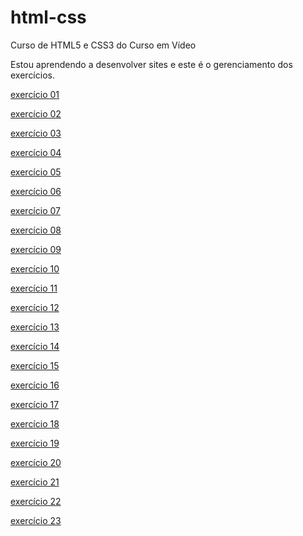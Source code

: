 # html-css
 Curso de HTML5 e CSS3 do Curso em Vídeo

Estou aprendendo a desenvolver sites e este é o gerenciamento dos exercícios.

<a href="https://gustavo-miranda-pereira.github.io/html-css/exercicios/ex001/index.html">exercício 01</a>

<a href="https://gustavo-miranda-pereira.github.io/html-css/exercicios/ex002/index.html">exercício 02</a>

<a href="https://gustavo-miranda-pereira.github.io/html-css/exercicios/ex003/index.html">exercício 03</a>

<a href="https://gustavo-miranda-pereira.github.io/html-css/exercicios/ex004/index.html">exercício 04</a>

<a href="https://gustavo-miranda-pereira.github.io/html-css/exercicios/ex005/index.html">exercício 05</a>

<a href="https://gustavo-miranda-pereira.github.io/html-css/exercicios/ex006/index.html">exercício 06</a>

<a href="https://gustavo-miranda-pereira.github.io/html-css/exercicios/ex007/index.html">exercício 07</a>

<a href="https://gustavo-miranda-pereira.github.io/html-css/exercicios/ex008/index.html">exercício 08</a>

<a href="https://gustavo-miranda-pereira.github.io/html-css/exercicios/ex009/index.html">exercício 09</a>

<a href="https://gustavo-miranda-pereira.github.io/html-css/exercicios/ex010/index.html">exercício 10</a>

<a href="https://gustavo-miranda-pereira.github.io/html-css/exercicios/ex011/index.html">exercício 11</a>

<a href="https://gustavo-miranda-pereira.github.io/html-css/exercicios/ex012/index.html">exercício 12</a>

<a href="https://gustavo-miranda-pereira.github.io/html-css/exercicios/ex013/index.html">exercício 13</a>

<a href="https://gustavo-miranda-pereira.github.io/html-css/exercicios/ex014/index.html">exercício 14</a>

<a href="https://gustavo-miranda-pereira.github.io/html-css/exercicios/ex015/index.html">exercício 15</a>

<a href="https://gustavo-miranda-pereira.github.io/html-css/exercicios/ex016/index.html">exercício 16</a>

<a href="https://gustavo-miranda-pereira.github.io/html-css/exercicios/ex017/index.html">exercício 17</a>

<a href="https://gustavo-miranda-pereira.github.io/html-css/exercicios/ex018/index.html">exercício 18</a>

<a href="https://gustavo-miranda-pereira.github.io/html-css/exercicios/ex019/index.html">exercício 19</a>

<a href="https://gustavo-miranda-pereira.github.io/html-css/exercicios/ex020/index.html">exercício 20</a>

<a href="https://gustavo-miranda-pereira.github.io/html-css/exercicios/ex021/index.html">exercício 21</a>

<a href="https://gustavo-miranda-pereira.github.io/html-css/exercicios/ex022/index.html">exercício 22</a>

<a href="https://gustavo-miranda-pereira.github.io/html-css/exercicios/ex023/index.html">exercício 23</a>
